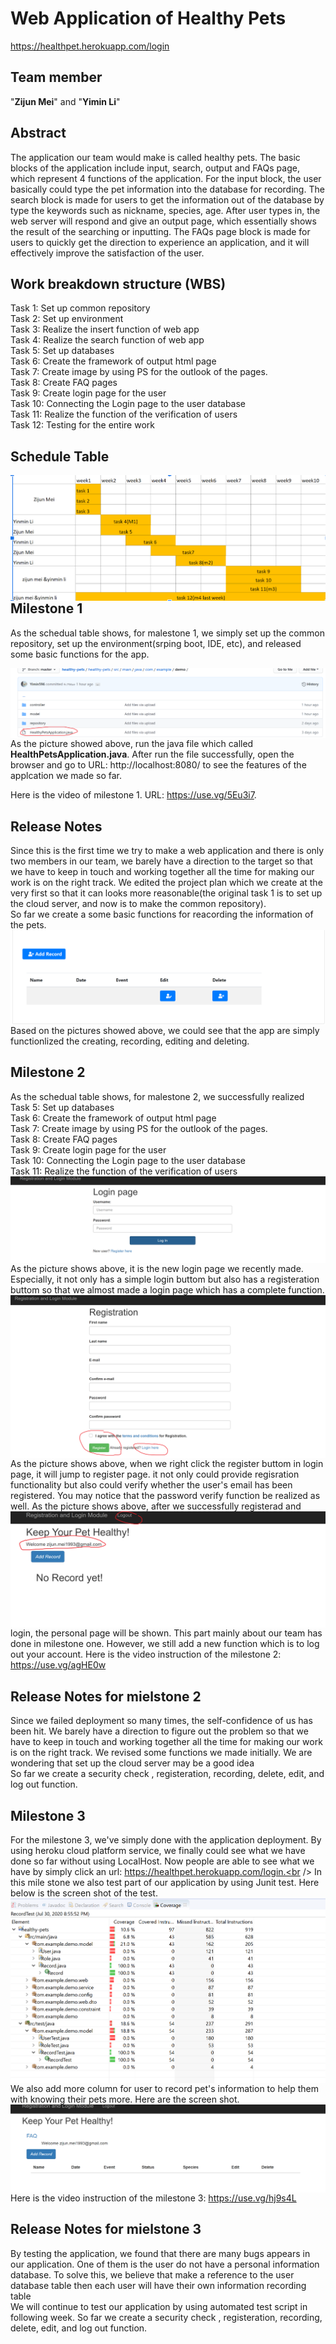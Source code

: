 # Web Application of Healthy Pets 
https://healthpet.herokuapp.com/login
## Team member
"**Zijun Mei**" and "**Yimin Li**"<br />
## Abstract
The application our team would make is called healthy pets. The basic blocks of the application include input, search, output and FAQs page, which represent 4 functions of the application. For the input block, the user basically could type the pet information into the database for recording. The search block is made for users to get the information out of the database by type the keywords such as nickname, species, age. After user types in, the web server will respond and give an output page, which essentially shows the result of the searching or inputting. The FAQs page block is made for users to quickly get the direction to experience an application, and it will effectively improve the satisfaction of the user.
## Work breakdown structure (WBS) 
Task 1: Set up common repository<br />
Task 2: Set up environment<br />
Task 3: Realize the insert function of web app<br />
Task 4: Realize the search function of web app<br />
Task 5: Set up databases<br />
Task 6: Create the framework of output html page<br />
Task 7: Create image by using PS for the outlook of the pages.<br />
Task 8: Create FAQ pages<br />
Task 9: Create login page for the user<br />
Task 10: Connecting the Login page to the user database<br />
Task 11: Realize the function of the verification of users<br />
Task 12: Testing for the entire work<br />
## Schedule Table
 <img src="pictures/schedual5.png"
     alt="Markdown Monster icon"
     style="float: left; margin-right: 5px;" />
## Milestone 1
As the schedual table shows, for malestone 1, we simply set up the common repository, set up the environment(srping boot, IDE, etc), and released some basic functions for the app.

 <img src="pictures/p1.png"
     alt="Markdown Monster icon"
     style="float: left; margin-right: 5px;" />
As the picture showed above, run the java file which called **HealthPetsApplication.java**. After run the file successfully, open the browser and go to URL: http://localhost:8080/ to see the features of the applcation we made so far.

Here is the video of milestone 1. URL: https://use.vg/5Eu3i7.
## Release Notes

Since this is the first time we try to make a web application and there is only two members in our team, we barely have a direction to the target so that we have to keep in touch and working together all the time for making our work is on the right track. We edited the project plan which we create at the very first so that it can looks more reasonable(the original task 1 is to set up the cloud server, and now is to make the common repository).<br />
So far we create a some basic functions for reacording the information of the pets.
<img src="pictures/p2.png"
     alt="Markdown Monster icon"
     style="float: left; margin-right: 5px;" />
 
Based on the pictures showed above, we could see that the app are simply functionlized the creating, recording, editing and deleting.
## Milestone 2

As the schedual table shows, for malestone 2, we successfully realized  
Task 5: Set up databases<br />
Task 6: Create the framework of output html page<br />
Task 7: Create image by using PS for the outlook of the pages.<br />
Task 8: Create FAQ pages<br />
Task 9: Create login page for the user<br />
Task 10: Connecting the Login page to the user database<br />
Task 11: Realize the function of the verification of users<br />
     <img src="pictures/loginPage.png"
     alt="Markdown Monster icon"
     style="float: left; margin-right: 5px;" />
     As the picture shows above, it is the new login page we recently made. Especially, it not only has a simple login buttom but also has a registeration buttom so that we almost made a login page which has a complete function.
     <img src="pictures/registerationPage.png"
     alt="Markdown Monster icon"
     style="float: left; margin-right: 5px;" />
     As the picture shows above, when we right click the register buttom in login page, it will jump to register page. it not only could provide regisration functionality but also could verify whether the user's email has been registered. You may notice that the password verify function be realized as well.
     <img src="pictures/PersonalPage.png"
     alt="Markdown Monster icon"
     style="float: left; margin-right: 5px;" />
     As the picture shows above, after we successfully registerad and login, the personal page will be shown. This part mainly about our team has done in milestone one. However, we still add a new function which is to log out your account.
     Here is the video instruction of the milestone 2: https://use.vg/agHE0w
## Release Notes for mielstone 2

Since we failed deployment so many times, the self-confidence of us has been hit. We barely have a direction to figure out the problem so that we have to keep in touch and working together all the time for making our work is on the right track. We revised some functions we made initially. We are wondering that set up the cloud server may be a good idea <br />
So far we create a security check , registeration, recording, delete, edit, and log out function.

## Milestone 3

For the milestone 3, we've simply done with the application deployment. By using heroku cloud platform service, we finally could see what we have done so far without using LocalHost. Now people are able to see what we have by simply click an url:  https://healthpet.herokuapp.com/login.<br />
In this mile stone we also test part of our application by using Junit test. Here below is the screen shot of the test.<br />
<img src="pictures/RecordTestOutput.PNG"
     alt="Markdown Monster icon"
     style="float: left; margin-right: 5px;" />
We also add more column for user to record pet's information to help them with knowing their pets more. Here are the screen shot. <br />
<img src="pictures/addTwoColumns.png"
     alt="Markdown Monster icon"
     style="float: left; margin-right: 5px;" />
Here is the video instruction of the milestone 3: https://use.vg/hj9s4L
## Release Notes for mielstone 3

By testing the application, we found that there are many bugs appears in our application. One of them is the user do not have a personal information database. To solve this, we believe that make a reference to the user database table then each user will have their own information recording table <br />
We will continue to test our application by using automated test script in following week.
So far we create a security check , registeration, recording, delete, edit, and log out function.


